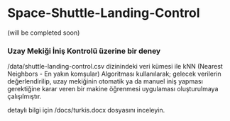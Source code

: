 # Space-Shuttle-Landing-Control
(will be completed soon)

### Uzay Mekiği İniş Kontrolü üzerine bir deney
/data/shuttle-landing-control.csv dizinindeki veri kümesi ile kNN (Nearest Neighbors - En yakın komşular) Algoritması kullanılarak; gelecek verilerin değerlendirilip, uzay mekiğinin otomatik ya da manuel iniş yapması gerektiğine karar veren bir makine öğrenmesi uygulaması oluşturulmaya çalışılmıştır.

detaylı bilgi için /docs/turkis.docx dosyasını inceleyin.
